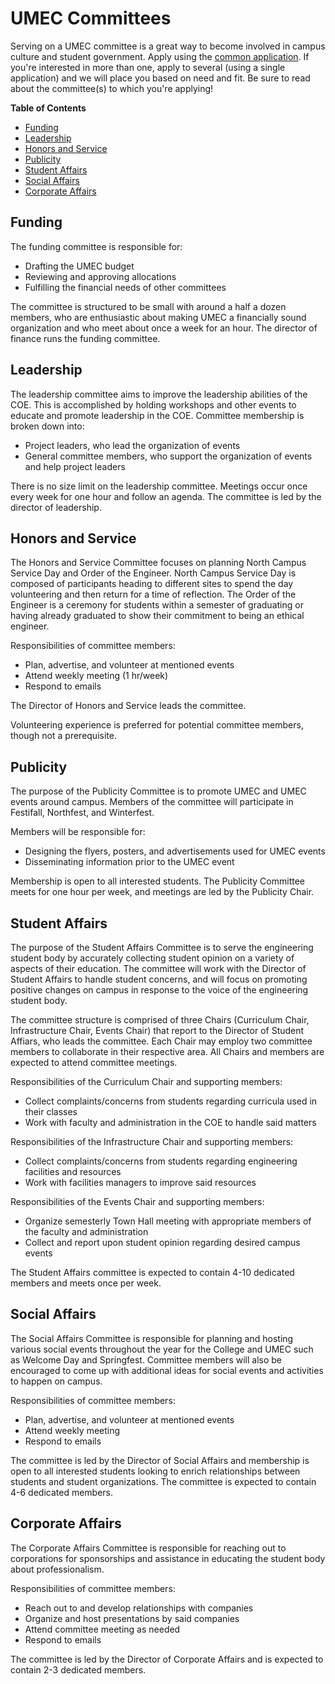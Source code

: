 # UMEC Committees

Serving on a UMEC committee is a great way to become involved in campus culture and student government.  Apply using the [common application](https://docs.google.com/a/umich.edu/forms/d/1-t7zb_mtO02D0ReBKTHrrhtMYh7DGhkG5dibf9vBrGg/viewform?usp=send_form).  If you're interested in more than one, apply to several (using a single application) and we will place you based on need and fit.  Be sure to read about the committee(s) to which you're applying!

**Table of Contents**

- [Funding](#funding)
- [Leadership](#leadership)
- [Honors and Service](#honors-and-service)
- [Publicity](#publicity)
- [Student Affairs](#student-affairs)
- [Social Affairs](#social-affairs)
- [Corporate Affairs](#corporate-affairs)

<!-- END doctoc generated TOC please keep comment here to allow auto update -->

## Funding

The funding committee is responsible for:

- Drafting the UMEC budget
- Reviewing and approving allocations
- Fulfilling the financial needs of other committees

The committee is structured to be small with around a half a dozen members,
who are enthusiastic about making UMEC a financially sound organization and
who meet about once a week for an hour. The director of finance runs the
funding committee.

## Leadership

The leadership committee aims to improve the leadership abilities of the COE. This is accomplished by holding workshops and other events to educate and promote leadership in the COE. Committee membership is broken down into:

- Project leaders, who lead the organization of events
- General committee members, who support the organization of events and help project leaders

There is no size limit on the leadership committee. Meetings occur once every week for one hour and follow an agenda. The committee is led by the director of leadership.

## Honors and Service

The Honors and Service Committee focuses on planning North Campus Service Day and Order of the Engineer. North Campus Service Day is composed of participants heading to different sites to spend the day volunteering and then return for a time of reflection. The Order of the Engineer is a ceremony for students within a semester of graduating or having already graduated to show their commitment to being an ethical engineer. 

Responsibilities of committee members:

- Plan, advertise, and volunteer at mentioned events
- Attend weekly meeting (1 hr/week)
- Respond to emails

The Director of Honors and Service leads the committee. 

Volunteering experience is preferred for potential committee members, though not a prerequisite.

## Publicity

The purpose of the Publicity Committee is to promote UMEC and UMEC events
around campus. Members of the committee will participate in Festifall,
Northfest, and Winterfest.

Members will be responsible for:

- Designing the flyers, posters, and advertisements used for UMEC events
- Disseminating information prior to the UMEC event

Membership is open to all interested students. The Publicity Committee meets
for one hour per week, and meetings are led by the Publicity Chair.

## Student Affairs

The purpose of the Student Affairs Committee is to serve the engineering student body by accurately collecting student opinion on a variety of aspects of their education. The committee will work with the Director of Student Affairs to handle student concerns, and will focus on promoting positive changes on campus in response to the voice of the engineering student body.

The committee structure is comprised of three Chairs (Curriculum Chair, Infrastructure Chair, Events Chair) that report to the Director of Student Affiars, who leads the committee. Each Chair may employ two committee members to collaborate in their respective area. All Chairs and members are expected to attend committee meetings.

Responsibilities of the Curriculum Chair and supporting members:

- Collect complaints/concerns from students regarding curricula used in their classes
- Work with faculty and administration in the COE to handle said matters

Responsibilities of the Infrastructure Chair and supporting members:

- Collect complaints/concerns from students regarding engineering facilities and resources
- Work with facilities managers to improve said resources

Responsibilities of the Events Chair and supporting members:

- Organize semesterly Town Hall meeting with appropriate members of the faculty and administration
- Collect and report upon student opinion regarding desired campus events

The Student Affairs committee is expected to contain 4-10 dedicated members and meets once per week.

## Social Affairs

The Social Affairs Committee is responsible for planning and hosting various social events throughout the year for the College and UMEC such as Welcome Day and Springfest. Committee members will also be encouraged to come up with additional ideas for social events and activities to happen on campus.

Responsibilities of committee members:

- Plan, advertise, and volunteer at mentioned events
- Attend weekly meeting
- Respond to emails

The committee is led by the Director of Social Affairs and membership is open to all interested students looking to enrich relationships between students and student organizations. The committee is expected to contain 4-6 dedicated members.

## Corporate Affairs

The Corporate Affairs Committee is responsible for reaching out to corporations for sponsorships and assistance in educating the student body about professionalism. 

Responsibilities of committee members:

- Reach out to and develop relationships with companies
- Organize and host presentations by said companies
- Attend committee meeting as needed
- Respond to emails

The committee is led by the Director of Corporate Affairs and is expected to contain 2-3 dedicated members.